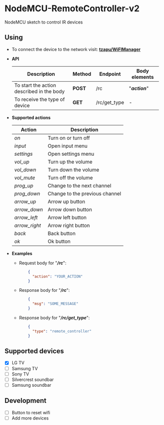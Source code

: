 # NodeMCU-RemoteController-v2

NodeMCU sketch to control IR devices

## Using

- To connect the device to the network visit: __[tzapu/WiFIManager](https://github.com/tzapu/WiFiManager)__
- __API__
    
  | Description | Method | Endpoint | Body elements |
  | --- | --- | --- | --- |
  | To start the action described in the body | __POST__ | /rc | "*__action__*" |
  | To receive the type of device | __GET__ | /rc/get_type | - |

- __Supported actions__

  | Action | Description |
  | --- | --- |
  | *on* | Turn on or turn off |
  | *input* | Open input menu |
  | *settings* | Open settings menu |
  | *vol_up* | Turn up the volume |
  | *vol_down* | Turn down the volume |
  | *vol_mute* | Turn off the volume |
  | *prog_up* | Change to the next channel |
  | *prog_down* | Change to the previous channel |
  | *arrow_up* | Arrow up button |
  | *arrow_down* | Arrow down button |
  | *arrow_left* | Arrow left button |
  | *arrow_right* | Arrow right button |
  | *back* | Back button |
  | *ok* | Ok button |

- __Examples__

  - Request body for "*__/rc__*":
    ```json
        {
          "action": "YOUR_ACTION"
        }
    ```
  
  - Response body for "*__/rc__*":
    ```json
        {
          "msg": "SOME_MESSAGE"
        }
    ```
  
  - Response body for "*__/rc/get_type__*":
    ```json
        {
          "type": "remote_controller"
        }
    ```

## Supported devices

- [x] LG TV
- [ ] Samsung TV
- [ ] Sony TV
- [ ] Silvercrest soundbar
- [ ] Samsung soundbar

## Development

- [ ] Button to reset wifi
- [ ] Add more devices